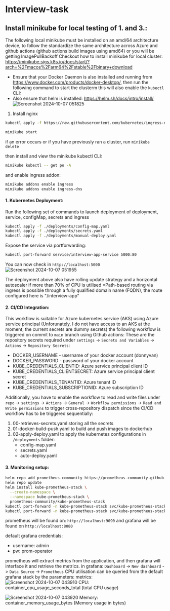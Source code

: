 # Interview-task
## Install minikube for local testing of 1. and 3.:
The following local minikube must be installed on an amd/64 architecture device, to follow the standardize the same architecture across Azure and github actions (github actions build images using amd64) or you will be getting ImagePullBackoff
Checkout how to install minikube for local cluster:
https://minikube.sigs.k8s.io/docs/start/?arch=%2Fmacos%2Farm64%2Fstable%2Fbinary+download
* Ensure that your Docker Daemon is also installed and running from https://www.docker.com/products/docker-desktop/, then run the following command to start the clusterm this will also enable the `kubectl` CLI:
* Also ensure that helm is installed: https://helm.sh/docs/intro/install/
![Screenshot 2024-10-07 051825](https://github.com/user-attachments/assets/70c7c56d-736a-401c-a61b-5530ededf232)

1. Install nginx
```bash
kubectl apply -f https://raw.githubusercontent.com/kubernetes/ingress-nginx/main/deploy/static/provider/cloud/deploy.yaml
```

```bash
minikube start
```
if an error occurs or if you have previously ran a cluster, run `minikube delete`

then install and view the minikube kubectl CLI:
```bash
minikube kubectl -- get po -A
```
and enable ingress addon:
```bash
minikube addons enable ingress
minikube addons enable ingress-dns
```


#### 1. Kubernetes Deployment:
Run the following set of commands to launch deployment of deployment, service, configMap, secrets and ingress
``` bash
kubectl apply -f ./deployments/config-map.yaml
kubectl apply -f ./deployments/secrets.yaml
kubectl apply -f ./deployments/manual-deploy.yaml
```
Expose the service via portforwarding:
```bash
kubectl port-forward service/interview-app-service 5000:80
```
You can now check in `http://localhost:5000`
![Screenshot 2024-10-07 051955](https://github.com/user-attachments/assets/b621bfbd-fdd7-419f-9d79-d6d051c703bc)

The deployment above also have rolling update strategy and a horizontal autoscaler if more than 70% of CPU is utilised
*Path-based routing via ingress is possible through a fully qualified domain name (FQDN), the route configured here is "/interview-app"

#### 2. CI/CD Integration:
This workflow is suitable for Azure kubernetes service (AKS) using Azure service principal (Unforunately, I do not have access to an AKS at the moment, the current secrets are dummy secrets)
the following workflow is triggered on commit to `main` branch using Github actions:
These are the repository secrets required under `settings` -> `Secrets and Variables` -> `Actions` -> `Repository Secrets`:
- DOCKER_USERNAME - username of your docker account (donnyvan)
- DOCKER_PASSWORD - password of your docker account
- KUBE_CREDENTIALS_CLIENTID: Azure service principal client ID
- KUBE_CREDENTIALS_CLIENTSECRET: Azure service principal client secret
- KUBE_CREDENTIALS_TENANTID: Azure tenant ID
- KUBE_CREDENTIALS_SUBSCRIPTIONID: Azure subscription ID

Additionally, you have to enable the workflow to read and write files under `repo` -> `settings` -> `Actions` -> `General` -> `Workflow permissions` -> `Read and Write permissions` to trigger cross-repository dispatch since the CI/CD workflow has to be triggered sequentially:
1. 00-retrieves-secrets.yaml storing all the secrets
2. 01-docker-build-push.yaml to build and push images to dockerhub 
3. 02-apply-deploy.yaml to apply the kubernetes configurations in `/deployments` folder:
    - config-map.yaml
    - secrets.yaml
    - auto-deploy.yaml

#### 3. Monitoring setup:

```bash
helm repo add prometheus-community https://prometheus-community.github.io/helm-charts
helm repo update
helm install kube-prometheus-stack \
  --create-namespace \
  --namespace kube-prometheus-stack \
  prometheus-community/kube-prometheus-stack
kubectl port-forward -n kube-prometheus-stack svc/kube-prometheus-stack-prometheus 9090:9090
kubectl port-forward -n kube-prometheus-stack svc/kube-prometheus-stack-grafana 8080:80
```

prometheus will be found on: `http://localhost:9090` and grafana will be found on `http://localhost:8080`

default grafana credentials:
- username: admin
- pw: prom-operator

prometheus will extract metrics from the application, and then grafana will interface it and retrieve the metrics.
in grafana:
`Dashboard` -> `New dashboard` -> `Data Source` -> `Prometheus`
CPU utilisation can be queried from the default grafana stack by the parameters:
metrics:
![Screenshot 2024-10-07 043910](https://github.com/user-attachments/assets/c9d5ef69-9621-4698-9a91-547c4ef0bd4b)
CPU: container_cpu_usage_seconds_total (total CPU usage)

![Screenshot 2024-10-07 043920](https://github.com/user-attachments/assets/26ca36fc-539a-4f84-b9e8-630e5414eef9)
Memory: container_memory_usage_bytes (Memory usage in bytes)

